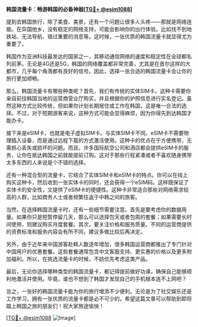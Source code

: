 **韩国流量卡：畅游韩国的必备神器[[TG💪+ @esim1088](https://t.me/s/esim1088)]**

提到去韩国旅行，除了美食、美景，还有一个问题让很多人头疼——那就是网络连接。在异国他乡，没有稳定的网络支持，可能会影响你的出行体验。比如找不到地铁站、无法导航、错过重要的消息等。这时候，一张优质的韩国流量卡就显得尤为重要了。

韩国作为亚洲科技最发达的国家之一，其移动通信网络的速度和稳定性在全球都名列前茅。无论是4G还是5G，韩国的网络覆盖都非常完善，尤其是在首尔这样的大都市，几乎每个角落都有良好的信号。因此，选择一张合适的韩国流量卡会让你的旅行更加顺畅。

那么，韩国流量卡有哪些种类呢？首先，我们有传统的实体SIM卡。这种卡需要你亲自前往韩国当地的运营商营业厅购买，并且根据你的护照信息进行实名登记。虽然这种方式比较传统，但如果你计划长期居住或工作在韩国，这是唯一合法的选择。不过，对于短期游客来说，这种方式可能会显得麻烦，因为你得先到达韩国才能办卡。

接下来是eSIM卡，也就是电子虚拟SIM卡。与实体SIM卡不同，eSIM卡不需要物理插入设备，而是通过远程下载的方式激活使用。这种卡的优点在于方便携带，无需担心丢失或损坏的问题。而且，许多国际航空公司和酒店都会提供eSIM卡的服务，让你在抵达韩国之前就能提前订购。这对于那些行程紧凑或者不喜欢随身携带太多东西的人来说是个不错的选择。

还有一种混合型的流量卡，它结合了实体SIM卡和eSIM卡的特点。你可以在线上购买这种卡，然后收到一张实体卡的同时，还会获得一个eSIM码。这样既保证了实体卡的安全性，又提供了eSIM卡的便捷性。这种卡非常适合那些对网络需求较高的人群，比如商务人士或者频繁往返于中韩之间的旅客。

当然，在选择韩国流量卡时，还有一些细节需要注意。首先是要考虑你的数据用量。如果你只是短暂停留几天，那么可以选择包天或者包周的套餐；如果需要长时间使用，则建议购买月度套餐。其次，要关注价格和服务质量。不同的运营商提供的资费标准和服务内容会有所不同，建议多做比较后再决定。

另外，由于近年来中国游客赴韩人数逐年增加，很多韩国运营商都推出了专门针对中国用户的优惠套餐。这些套餐通常包含中文客服支持、更实惠的价格以及更多附加福利。所以，在挑选流量卡的时候，不妨优先考虑这类产品。

最后，无论你选择哪种类型的韩国流量卡，都记得提前做好功课，确保自己能够顺利地激活并使用。毕竟，谁也不想到了韩国才发现自己的手机根本连不上网吧？

总之，一张好的韩国流量卡能为你的旅行增添不少便利。无论是为了社交娱乐还是工作学习，拥有一张优质的流量卡都是必不可少的。希望这篇文章可以帮助到即将踏上韩国之旅的朋友们！祝大家旅途愉快！

[[TG💪+ @esim1088](https://t.me/s/esim1088) ![Image](https://i.postimg.cc/4NQfJmqS/Snipaste-2025-05-13-00-14-12.png)]